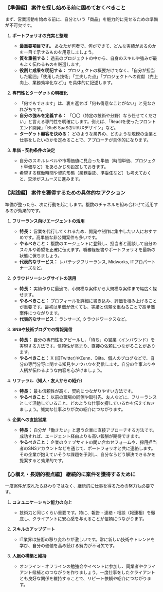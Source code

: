 ### 【準備編】 案件を探し始める前に固めておくべきこと

まず、営業活動を始める前に、自分という「商品」を魅力的に見せるための準備が不可欠です。

1.  **ポートフォリオの充実と整理**
    *   **最重要項目です。** あなたが何者で、何ができて、どんな実績があるのかを一目で示せるものを用意しましょう。
    *   **質を重視する：** 過去のプロジェクトの中から、自身のスキルや強みが最もよく伝わるものを厳選します。
    *   **役割と成果を明記する：** プロジェクトの概要だけでなく、「自分が担当した範囲」「使用した技術」「工夫した点」「プロジェクトへの貢献（売上向上、業務効率化など）」を具体的に記述します。

2.  **専門性とターゲットの明確化**
    *   「何でもできます」は、裏を返せば「何も得意なことがない」と見なされがちです。
    *   **自分の強みを定義する：** 「〇〇（特定の技術や分野）なら任せてください」と言える専門性を明確にします。例えば、「Reactを使ったフロントエンド開発」「BtoB SaaSのUI/UXデザイン」など。
    *   **ターゲット顧客を決める：** どのような業界の、どのような規模の企業と仕事をしたいのかを定めることで、アプローチが具体的になります。

3.  **単価・契約条件の決定**
    *   自分のスキルレベルや市場価値に見合った単価（時間単価、プロジェクト単価など）をあらかじめ設定しておきます。
    *   希望する稼働時間や契約形態（業務委託、準委任など）も考えておくと、交渉がスムーズに進みます。

### 【実践編】 案件を獲得するための具体的なアクション

準備が整ったら、次に行動を起こします。複数のチャネルを組み合わせて活用するのが効果的です。

1.  **フリーランス向けエージェントの活用**
    *   **特長：** 営業を代行してくれるため、開発や制作に集中したい人におすすめです。高単価な非公開案件も多いです。
    *   **やるべきこと：** 複数のエージェントに登録し、担当者と面談して自分のスキルや希望を正確に伝えます。職務経歴書やポートフォリオを最新の状態に保ちましょう。
    *   **代表的なサービス：** レバテックフリーランス, Midworks, ITプロパートナーズなど。

2.  **クラウドソーシングサイトの活用**
    *   **特長：** 実績作りに最適で、小規模な案件から大規模な案件まで幅広く探せます。
    *   **やるべきこと：** プロフィールを詳細に書き込み、評価を積み上げることが重要です。最初は単価が低くても、実績と信頼を重ねることで高単価案件につながります。
    *   **代表的なサービス：** ランサーズ, クラウドワークスなど。

3.  **SNSや技術ブログでの情報発信**
    *   **特長：** 自分の専門性をアピールし、「待ち」の営業（インバウンド）を実現する方法です。信頼性が高まり、直接の依頼につながることがあります。
    *   **やるべきこと：** X (旧Twitter)やZenn、Qiita、個人のブログなどで、自分の専門分野に関する知見やノウハウを発信します。自分の仕事ぶりや人柄が伝わるような内容を心がけましょう。

4.  **リファラル（知人・友人からの紹介）**
    *   **特長：** 最も信頼性が高く、契約につながりやすい方法です。
    *   **やるべきこと：** 以前の職場の同僚や取引先、友人などに、フリーランスとして活動していること、どのような仕事を探しているかを伝えておきましょう。誠実な仕事ぶりが次の紹介につながります。

5.  **企業への直接営業**
    *   **特長：** 自分が「働きたい」と思う企業に直接アプローチする方法です。成功すれば、エージェント経由よりも高い報酬が期待できます。
    *   **やるべきこと：** 企業のウェブサイトの問い合わせフォームや、採用担当者のSNSアカウントなどを通じて、ポートフォリオと共に連絡します。その企業が抱えていそうな課題を予測し、自分ならどう解決できるかを提案すると効果的です。

### 【心構え・長期的視点編】 継続的に案件を獲得するために

一度案件が取れたら終わりではなく、継続的に仕事を得るための努力も必要です。

1.  **コミュニケーション能力の向上**
    *   技術力と同じくらい重要です。特に、報告・連絡・相談（報連相）を徹底し、クライアントに安心感を与えることが信頼につながります。

2.  **スキルのアップデート**
    *   IT業界は技術の移り変わりが激しいです。常に新しい技術やトレンドを学び、自分の価値を高め続ける努力が不可欠です。

3.  **人脈の構築と維持**
    *   オンライン・オフラインの勉強会やイベントに参加し、同業者やクライアント候補とのつながりを作りましょう。一度仕事をしたクライアントとも良好な関係を維持することで、リピート依頼や紹介につながります。